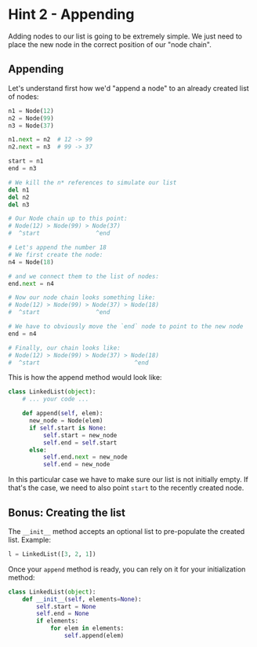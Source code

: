# Hint 2 - Appending

Adding nodes to our list is going to be extremely simple. We just need to place the new node in the correct position of our "node chain".

## Appending
Let's understand first how we'd "append a node" to an already created list of nodes:

```python
n1 = Node(12)
n2 = Node(99)
n3 = Node(37)

n1.next = n2  # 12 -> 99
n2.next = n3  # 99 -> 37

start = n1
end = n3

# We kill the n* references to simulate our list
del n1
del n2
del n3

# Our Node chain up to this point:
# Node(12) > Node(99) > Node(37)
#  ^start                ^end

# Let's append the number 18
# We first create the node:
n4 = Node(18)

# and we connect them to the list of nodes:
end.next = n4

# Now our node chain looks something like:
# Node(12) > Node(99) > Node(37) > Node(18)
#  ^start                ^end

# We have to obviously move the `end` node to point to the new node
end = n4

# Finally, our chain looks like:
# Node(12) > Node(99) > Node(37) > Node(18)
#  ^start                           ^end
```

This is how the append method would look like:

```python
class LinkedList(object):
    # ... your code ...

    def append(self, elem):
      new_node = Node(elem)
      if self.start is None:
          self.start = new_node
          self.end = self.start
      else:
          self.end.next = new_node
          self.end = new_node
```

In this particular case we have to make sure our list is not initially empty. If that's the case, we need to also point `start` to the recently created node.

## Bonus: Creating the list

The `__init__` method accepts an optional list to pre-populate the created list. Example:

```python
l = LinkedList([3, 2, 1])
```

Once your `append` method is ready, you can rely on it for your initialization method:

```python
class LinkedList(object):
    def __init__(self, elements=None):
        self.start = None
        self.end = None
        if elements:
            for elem in elements:
                self.append(elem)
```
